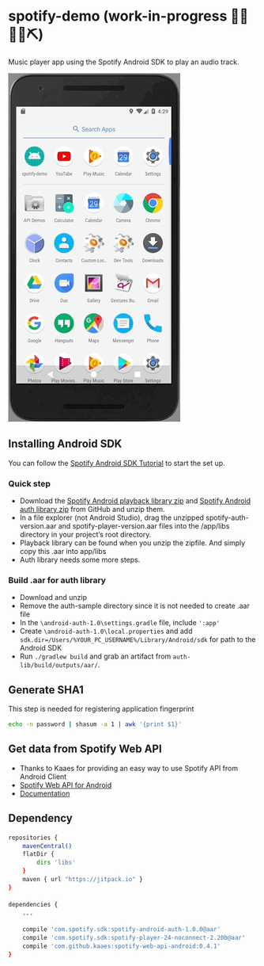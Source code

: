 # spotify-demo (work-in-progress 👷🔧️👷‍♀️⛏)
Music player app using the Spotify Android SDK to play an audio track.

[![Screenshot](screenshot/demo-first.gif)](https://github.com/junlee91/android-spotify-demo/blob/master/screenshot/demo-first.gif)

## Installing Android SDK
You can follow the [Spotify Android SDK Tutorial](https://developer.spotify.com/technologies/spotify-android-sdk/tutorial/) to start the set up.

### Quick step
- Download the [Spotify Android playback library zip](https://github.com/spotify/android-sdk/release) and [Spotify Android auth library zip](https://github.com/spotify/android-auth/releases) from GitHub and unzip them.
- In a file explorer (not Android Studio), drag the unzipped spotify-auth-version.aar and spotify-player-version.aar files into the /app/libs directory in your project’s root directory.
- Playback library can be found when you unzip the zipfile. And simply copy this .aar into app/libs
- Auth library needs some more steps.

### Build .aar for auth library
- Download and unzip
- Remove the auth-sample directory since it is not needed to create .aar file
- In the `\android-auth-1.0\settings.gradle` file, include `':app'`
- Create `\android-auth-1.0\local.properties` and add `sdk.dir=/Users/%YOUR_PC_USERNAME%/Library/Android/sdk` for path to the Android SDK
- Run `./gradlew build` and grab an artifact from `auth-lib/build/outputs/aar/`.

## Generate SHA1 
This step is needed for registering application fingerprint
```sh
echo -n password | shasum -a 1 | awk '{print $1}'
```

## Get data from Spotify Web API
- Thanks to Kaaes for providing an easy way to use Spotify API from Android Client
- [Spotify Web API for Android](https://github.com/kaaes/spotify-web-api-android)
- [Documentation](http://kaaes.github.io/spotify-web-api-android/)


## Dependency
```sh
repositories {
    mavenCentral()
    flatDir {
        dirs 'libs'
    }
    maven { url "https://jitpack.io" }
}

dependencies {
    ...

    compile 'com.spotify.sdk:spotify-android-auth-1.0.0@aar'
    compile 'com.spotify.sdk:spotify-player-24-noconnect-2.20b@aar'
    compile 'com.github.kaaes:spotify-web-api-android:0.4.1'
}
``` 